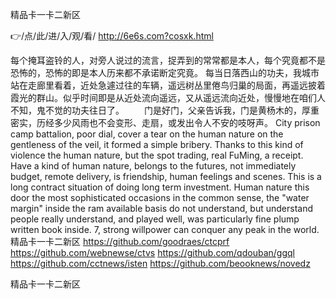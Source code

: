 
精品卡一卡二新区




👉/点/此/进/入/观/看/ http://6e6s.com?cosxk.html




每个掩耳盗铃的人，对旁人说过的流言，捉弄到的常常都是本人，每个究竟都不是恐怖的，恐怖的即是本人历来都不承诺断定究竟。
每当日落西山的功夫，我城市站在走廊里看着，近处急遽过往的车辆，遥远树丛里倦鸟归巢的局面，再遥远披着霞光的群山。似乎时间即是从近处流向遥远，又从遥远流向近处，慢慢地在咱们人不知，鬼不觉的功夫往日了。
　　门是好门，父亲告诉我，门是黄杨木的，厚重密实，历经多少风雨也不会变形、走扇，或发出令人不安的吱呀声。
City prison camp battalion, poor dial, cover a tear on the human nature on the gentleness of the veil, it formed a simple bribery.
Thanks to this kind of violence the human nature, but the spot trading, real FuMing, a receipt.
Have a kind of human nature, belongs to the futures, not immediately budget, remote delivery, is friendship, human feelings and scenes.
This is a long contract situation of doing long term investment.
Human nature this door the most sophisticated occasions in the common sense, the "water margin" inside the ram available basis do not understand, but understand people really understand, and played well, was particularly fine plump written book inside.
7, strong willpower can conquer any peak in the world.
精品卡一卡二新区 https://github.com/goodraes/ctcprf
https://github.com/webnewse/ctvs
https://github.com/qdouban/ggql
https://github.com/cctnews/isten
https://github.com/beooknews/novedz





精品卡一卡二新区
